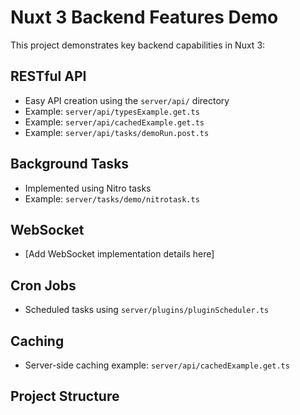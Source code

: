 # Nuxt 3 Backend Features Demo

This project demonstrates key backend capabilities in Nuxt 3:

## RESTful API
- Easy API creation using the `server/api/` directory
- Example: `server/api/typesExample.get.ts`
- Example: `server/api/cachedExample.get.ts`
- Example: `server/api/tasks/demoRun.post.ts`

## Background Tasks
- Implemented using Nitro tasks
- Example: `server/tasks/demo/nitrotask.ts`

## WebSocket
- [Add WebSocket implementation details here]

## Cron Jobs
- Scheduled tasks using `server/plugins/pluginScheduler.ts`

## Caching
- Server-side caching example: `server/api/cachedExample.get.ts`

## Project Structure
